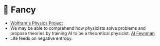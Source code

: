 # 🤯 Fancy

- [Wolfram's Physics Project](https://www.wolframphysics.org)
- We may be able to comprehend how physicists solve problems and propose theories by training AI to be a theoretical physicist. [AI Feynman](https://arxiv.org/abs/1905.11481)
- Life feeds on negative entropy.